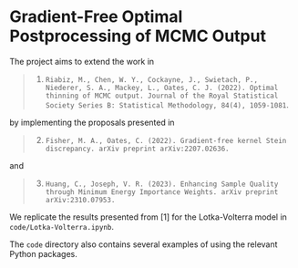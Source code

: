 # Gradient-Free Optimal Postprocessing of MCMC Output
The project aims to extend the work in 

> 1. `Riabiz, M., Chen, W. Y., Cockayne, J., Swietach, P., Niederer, S. A., Mackey, L., Oates, C. J. (2022). Optimal thinning of MCMC output. Journal of the Royal Statistical Society Series B: Statistical Methodology, 84(4), 1059-1081`.

by implementing the proposals presented in

> 2. `Fisher, M. A., Oates, C. (2022). Gradient-free kernel Stein discrepancy. arXiv preprint arXiv:2207.02636.`

and

> 3. `Huang, C., Joseph, V. R. (2023). Enhancing Sample Quality through Minimum Energy Importance Weights. arXiv preprint arXiv:2310.07953.`

We replicate the results presented from [1] for the Lotka-Volterra model in ``code/Lotka-Volterra.ipynb``.

The ``code`` directory also contains several examples of using the relevant Python packages.
